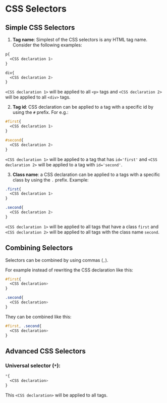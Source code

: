 # CSS Selectors

## Simple CSS Selectors
1. **Tag name**: Simplest of the CSS selectors is any HTML tag name.
   Consider the following examples:

```css
p{
  <CSS declaration 1>
}

div{
  <CSS declaration 2>
}

```

`<CSS declaration 1>` will be applied to all `<p>` tags and `<CSS declaration 2>` will be applied to all `<div>` tags.

2. **Tag id**: CSS declaration can be applied to a tag with a specific
   id by using the `#` prefix. For e.g.:

```css
#first{
  <CSS declaration 1>
}

#second{
  <CSS declaration 2>
}
```

`<CSS declaration 1>` will be applied to a tag that has `id='first'` and
`<CSS declaration 2>` will be applied to a tag with `id='second'`.

3. **Class name**: a CSS declaration can be applied to a tags with a
   specific class by using the `.` prefix. Example:


```css
.first{
  <CSS declaration 1>
}

.second{
  <CSS declaration 2>
}
```

`<CSS declaration 1>` will be applied to all tags that have a class `first` and `<CSS declaration 2>` will be applied to all tags with the class name `second`.


## Combining Selectors

Selectors can be combined by using commas (`,`).

For example instead of rewriting the CSS declaration like this:

```css
#first{
  <CSS declaration>
}

.second{
  <CSS declaration>
}
```

They can be combined like this:

```css
#first, .second{
  <CSS declaration>
}
```


## Advanced CSS Selectors

### Universal selector (`*`):
```css
*{
  <CSS declaration>
}
```

This `<CSS declaration>` will be applied to all tags.



